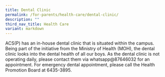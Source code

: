 ```yaml
---
title: Dental Clinic
permalink: /for-parents/health-care/dental-clinic/
description: ""
third_nav_title: Health Care
variant: markdown
---
```

ACS(P) has an in-house dental clinic that is situated within the campus. Being part of the initiative from the Ministry of Health (MOH), the dental clinic looks into the dental health of all our boys. As the dental clinic is not operating daily, please contact them via whatsapp@87646032 for an appointment. For emergency dental appointment, please call the Health Promotion Board at 6435-3895.